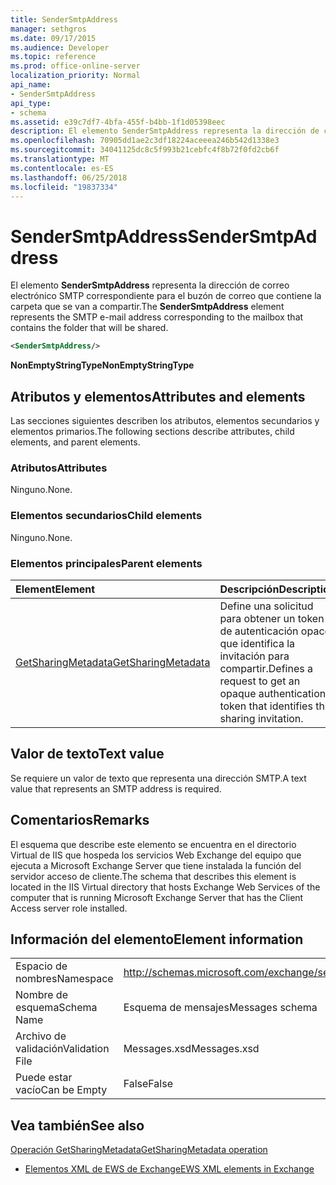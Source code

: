 ```yaml
---
title: SenderSmtpAddress
manager: sethgros
ms.date: 09/17/2015
ms.audience: Developer
ms.topic: reference
ms.prod: office-online-server
localization_priority: Normal
api_name:
- SenderSmtpAddress
api_type:
- schema
ms.assetid: e39c7df7-4bfa-455f-b4bb-1f1d05398eec
description: El elemento SenderSmtpAddress representa la dirección de correo electrónico SMTP correspondiente para el buzón de correo que contiene la carpeta que se van a compartir.
ms.openlocfilehash: 70905dd1ae2c3df18224aceeea246b542d1338e3
ms.sourcegitcommit: 34041125dc8c5f993b21cebfc4f8b72f0fd2cb6f
ms.translationtype: MT
ms.contentlocale: es-ES
ms.lasthandoff: 06/25/2018
ms.locfileid: "19837334"
---
```

# <a name="sendersmtpaddress"></a><span data-ttu-id="0d834-103">SenderSmtpAddress</span><span class="sxs-lookup"><span data-stu-id="0d834-103">SenderSmtpAddress</span></span>

<span data-ttu-id="0d834-104">El elemento **SenderSmtpAddress** representa la dirección de correo electrónico SMTP correspondiente para el buzón de correo que contiene la carpeta que se van a compartir.</span><span class="sxs-lookup"><span data-stu-id="0d834-104">The **SenderSmtpAddress** element represents the SMTP e-mail address corresponding to the mailbox that contains the folder that will be shared.</span></span> 
  
```xml
<SenderSmtpAddress/>
```

 <span data-ttu-id="0d834-105">**NonEmptyStringType**</span><span class="sxs-lookup"><span data-stu-id="0d834-105">**NonEmptyStringType**</span></span>
## <a name="attributes-and-elements"></a><span data-ttu-id="0d834-106">Atributos y elementos</span><span class="sxs-lookup"><span data-stu-id="0d834-106">Attributes and elements</span></span>

<span data-ttu-id="0d834-107">Las secciones siguientes describen los atributos, elementos secundarios y elementos primarios.</span><span class="sxs-lookup"><span data-stu-id="0d834-107">The following sections describe attributes, child elements, and parent elements.</span></span>
  
### <a name="attributes"></a><span data-ttu-id="0d834-108">Atributos</span><span class="sxs-lookup"><span data-stu-id="0d834-108">Attributes</span></span>

<span data-ttu-id="0d834-109">Ninguno.</span><span class="sxs-lookup"><span data-stu-id="0d834-109">None.</span></span>
  
### <a name="child-elements"></a><span data-ttu-id="0d834-110">Elementos secundarios</span><span class="sxs-lookup"><span data-stu-id="0d834-110">Child elements</span></span>

<span data-ttu-id="0d834-111">Ninguno.</span><span class="sxs-lookup"><span data-stu-id="0d834-111">None.</span></span>
  
### <a name="parent-elements"></a><span data-ttu-id="0d834-112">Elementos principales</span><span class="sxs-lookup"><span data-stu-id="0d834-112">Parent elements</span></span>

|<span data-ttu-id="0d834-113">**Element**</span><span class="sxs-lookup"><span data-stu-id="0d834-113">**Element**</span></span>|<span data-ttu-id="0d834-114">**Descripción**</span><span class="sxs-lookup"><span data-stu-id="0d834-114">**Description**</span></span>|
|:-----|:-----|
|[<span data-ttu-id="0d834-115">GetSharingMetadata</span><span class="sxs-lookup"><span data-stu-id="0d834-115">GetSharingMetadata</span></span>](getsharingmetadata.md) <br/> |<span data-ttu-id="0d834-116">Define una solicitud para obtener un token de autenticación opaco que identifica la invitación para compartir.</span><span class="sxs-lookup"><span data-stu-id="0d834-116">Defines a request to get an opaque authentication token that identifies the sharing invitation.</span></span>  <br/> |
   
## <a name="text-value"></a><span data-ttu-id="0d834-117">Valor de texto</span><span class="sxs-lookup"><span data-stu-id="0d834-117">Text value</span></span>

<span data-ttu-id="0d834-118">Se requiere un valor de texto que representa una dirección SMTP.</span><span class="sxs-lookup"><span data-stu-id="0d834-118">A text value that represents an SMTP address is required.</span></span>
  
## <a name="remarks"></a><span data-ttu-id="0d834-119">Comentarios</span><span class="sxs-lookup"><span data-stu-id="0d834-119">Remarks</span></span>

<span data-ttu-id="0d834-120">El esquema que describe este elemento se encuentra en el directorio Virtual de IIS que hospeda los servicios Web Exchange del equipo que ejecuta a Microsoft Exchange Server que tiene instalada la función del servidor acceso de cliente.</span><span class="sxs-lookup"><span data-stu-id="0d834-120">The schema that describes this element is located in the IIS Virtual directory that hosts Exchange Web Services of the computer that is running Microsoft Exchange Server that has the Client Access server role installed.</span></span>
  
## <a name="element-information"></a><span data-ttu-id="0d834-121">Información del elemento</span><span class="sxs-lookup"><span data-stu-id="0d834-121">Element information</span></span>

|||
|:-----|:-----|
|<span data-ttu-id="0d834-122">Espacio de nombres</span><span class="sxs-lookup"><span data-stu-id="0d834-122">Namespace</span></span>  <br/> |http://schemas.microsoft.com/exchange/services/2006/messages  <br/> |
|<span data-ttu-id="0d834-123">Nombre de esquema</span><span class="sxs-lookup"><span data-stu-id="0d834-123">Schema Name</span></span>  <br/> |<span data-ttu-id="0d834-124">Esquema de mensajes</span><span class="sxs-lookup"><span data-stu-id="0d834-124">Messages schema</span></span>  <br/> |
|<span data-ttu-id="0d834-125">Archivo de validación</span><span class="sxs-lookup"><span data-stu-id="0d834-125">Validation File</span></span>  <br/> |<span data-ttu-id="0d834-126">Messages.xsd</span><span class="sxs-lookup"><span data-stu-id="0d834-126">Messages.xsd</span></span>  <br/> |
|<span data-ttu-id="0d834-127">Puede estar vacío</span><span class="sxs-lookup"><span data-stu-id="0d834-127">Can be Empty</span></span>  <br/> |<span data-ttu-id="0d834-128">False</span><span class="sxs-lookup"><span data-stu-id="0d834-128">False</span></span>  <br/> |
   
## <a name="see-also"></a><span data-ttu-id="0d834-129">Vea también</span><span class="sxs-lookup"><span data-stu-id="0d834-129">See also</span></span>



[<span data-ttu-id="0d834-130">Operación GetSharingMetadata</span><span class="sxs-lookup"><span data-stu-id="0d834-130">GetSharingMetadata operation</span></span>](getsharingmetadata-operation.md)


- [<span data-ttu-id="0d834-131">Elementos XML de EWS de Exchange</span><span class="sxs-lookup"><span data-stu-id="0d834-131">EWS XML elements in Exchange</span></span>](ews-xml-elements-in-exchange.md)

